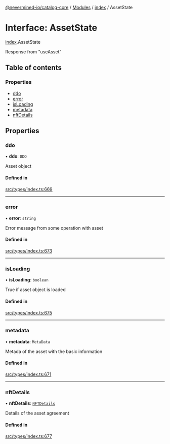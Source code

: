 [@nevermined-io/catalog-core](../README.md) / [Modules](../modules.md) / [index](../modules/index.md) / AssetState

# Interface: AssetState

[index](../modules/index.md).AssetState

Response from "useAsset"

## Table of contents

### Properties

- [ddo](index.AssetState.md#ddo)
- [error](index.AssetState.md#error)
- [isLoading](index.AssetState.md#isloading)
- [metadata](index.AssetState.md#metadata)
- [nftDetails](index.AssetState.md#nftdetails)

## Properties

### ddo

• **ddo**: `DDO`

Asset object

#### Defined in

[src/types/index.ts:669](https://github.com/nevermined-io/components-catalog/blob/098eedb/lib/src/types/index.ts#L669)

___

### error

• **error**: `string`

Error message from some operation with asset

#### Defined in

[src/types/index.ts:673](https://github.com/nevermined-io/components-catalog/blob/098eedb/lib/src/types/index.ts#L673)

___

### isLoading

• **isLoading**: `boolean`

True if asset object is loaded

#### Defined in

[src/types/index.ts:675](https://github.com/nevermined-io/components-catalog/blob/098eedb/lib/src/types/index.ts#L675)

___

### metadata

• **metadata**: `MetaData`

Metada of the asset with the basic information

#### Defined in

[src/types/index.ts:671](https://github.com/nevermined-io/components-catalog/blob/098eedb/lib/src/types/index.ts#L671)

___

### nftDetails

• **nftDetails**: [`NFTDetails`](index.NFTDetails.md)

Details of the asset agreement

#### Defined in

[src/types/index.ts:677](https://github.com/nevermined-io/components-catalog/blob/098eedb/lib/src/types/index.ts#L677)
